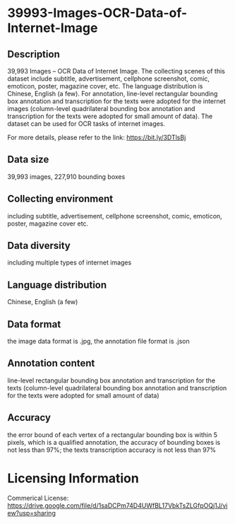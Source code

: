 # 39993-Images-OCR-Data-of-Internet-Image


## Description
39,993 Images – OCR Data of Internet Image. The collecting scenes of this dataset include subtitle, advertisement, cellphone screenshot, comic, emoticon, poster, magazine cover, etc. The language distribution is Chinese, English (a few). For annotation, line-level rectangular bounding box annotation and transcription for the texts were adopted for the internet images (column-level quadrilateral bounding box annotation and transcription for the texts were adopted for small amount of data). The dataset can be used for OCR tasks of internet images.

For more details, please refer to the link: https://bit.ly/3DTlsBj

## Data size
39,993 images, 227,910 bounding boxes

## Collecting environment
including subtitle, advertisement, cellphone screenshot, comic, emoticon, poster, magazine cover etc.

## Data diversity
including multiple types of internet images

## Language distribution
Chinese, English (a few)

## Data format
the image data format is .jpg, the annotation file format is .json

## Annotation content
line-level rectangular bounding box annotation and transcription for the texts (column-level quadrilateral bounding box annotation and transcription for the texts were adopted for small amount of data)

## Accuracy
the error bound of each vertex of a rectangular bounding box is within 5 pixels, which is a qualified annotation, the accuracy of bounding boxes is not less than 97%; the texts transcription accuracy is not less than 97%

# Licensing Information
Commerical License: https://drive.google.com/file/d/1saDCPm74D4UWfBL17VbkTsZLGfpOQj1J/view?usp=sharing
